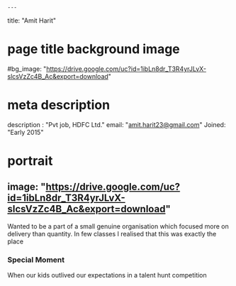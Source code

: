 
    ---
title: "Amit Harit"
# page title background image
#bg_image: "https://drive.google.com/uc?id=1ibLn8dr_T3R4yrJLvX-slcsVzZc4B_Ac&export=download"
# meta description
description : "Pvt job, HDFC Ltd."
email: "amit.harit23@gmail.com"
Joined: "Early 2015"
# portrait
image: "https://drive.google.com/uc?id=1ibLn8dr_T3R4yrJLvX-slcsVzZc4B_Ac&export=download"
---

Wanted to be a part of a small genuine organisation which focused more on delivery than quantity. In few classes I realised that this was exactly the place

### Special Moment
When our kids outlived our expectations in a talent hunt competition

